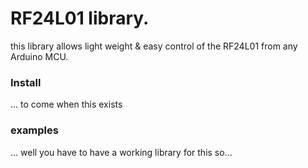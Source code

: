 # RF24L01 library.
this library allows light weight & easy control of the RF24L01 from any Arduino MCU.
### Install
... to come when this exists
### examples
... well you have to have a working library for this so...
